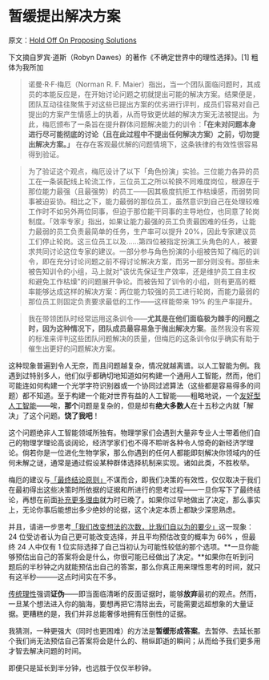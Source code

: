 # 暂缓提出解决方案

原文：[Hold Off On Proposing Solutions](https://www.readthesequences.com/Hold-Off-On-Proposing-Solutions)

下文摘自罗宾·道斯（Robyn Dawes）的著作《不确定世界中的理性选择》。[1] 粗体为我所加

> 诺曼·R·F·梅厄（Norman R. F. Maier）指出，当一个团队面临问题时，其成员的本能反应是，在开始讨论问题之初就提出可能的解决方案。结果便是，团队互动往往聚焦于对这些已提出方案的优劣进行评判，成员们容易对自己提出的方案产生情感上的执着，从而导致更优越的解决方案无法被提出。为此，梅厄颁布了一条旨在提升群体问题解决能力的训令：**「在未对问题本身进行尽可能彻底的讨论（且在此过程中不提出任何解决方案）之前，切勿提出解决方案。」** 在存在客观最优解的问题情境下，这条铁律的有效性很容易得到验证。

>

> 为了验证这个观点，梅厄设计了以下「角色扮演」实验。三位能力各异的员工在一条装配线上轮流工作，三位员工之所以轮换不同难度岗位，根源在于那位能力最强（且最强势）的员工——因其极度抗拒工作枯燥感，而弱势同事被迫妥协。相比之下，能力最弱的那位员工，虽然意识到自己在处理较难工作时不如另外两位同事，但迫于那位能干同事的主导地位，也同意了轮岗制度。「效率专家」指出，如果让能力最强的员工负责最困难的任务，让能力最弱的员工负责最简单的任务，生产率可以提升 20%，因此专家建议员工们停止轮岗。这三位员工以及……第四位被指定扮演工头角色的人，被要求共同讨论这位专家的建议。一部分参与角色扮演的小组被告知了梅厄的训令，即在充分讨论问题之前不得讨论解决方案，而另一部分则没有。那些未被告知训令的小组，马上就对"该优先保证生产效率，还是维护员工自主权和避免工作枯燥"的问题展开争论。而被告知了训令的小组，则有更高的概率能够达成这样的解决方案：两位能力较强的员工进行轮岗，而能力最弱的那位员工则固定负责要求最低的工作——这样能带来 19% 的生产率提升。

>

> 我在带领团队时经常运用这条训令——**尤其是在他们面临极为棘手的问题之时，因为这种情况下，团队成员最容易急于抛出解决方案**。虽然我没有客观的标准来评判这些团队问题解决的质量，但梅厄的这条训令似乎确实有助于催生出更好的问题解决方案。

这种现象普遍到令人无奈，而且问题越复杂，情况就越离谱。以人工智能为例。我遇到过特别多人，他们似乎都确切地知道如何构建一个通用人工智能，然而，他们可能连如何构建一个光学字符识别器或一个协同过滤算法（这些都是容易得多的问题）都不知道。至于构建一个能对世界有益的人工智能——粗略地说，一个[友好型人工智能](http://intelligence.org/files/AIPosNegFactor.pdf)——唉，**那个**问题是复杂的，但是却有**绝大多数人**在十五秒之内就「解决」了这个问题。**饶了我吧**！

这个问题绝非人工智能领域所独有。物理学家们会遇到大量非专业人士带着他们自己的物理学理论高谈阔论，经济学家们也不得不聆听各种令人惊奇的新经济学理论。倘若你是一位进化生物学家，那么你遇到的任何人都能即刻解决你领域内的任何未解之谜，通常是通过假设某种群体选择机制来实现。诸如此类，不胜枚举。

梅厄的建议与[「最终结论原则」](https://www.readthesequences.com/The-Bottom-Line)不谋而合，即我们决策的有效性，仅仅取决于我们在最初得出这些决策时所依据的证据和所进行的思考过程——一旦你写下了最终结论，再想在前面[补充更多理由](https://www.readthesequences.com/Rationalization)就为时已晚了。如果你过早地做出了决定，那么事实上，无论你事后能想出多少绝妙的论据，这个决定本质上都缺少深思熟虑。

并且，请进一步思考[「我们改变想法的次数，比我们自以为的要少」](https://www.readthesequences.com/We-Change-Our-Minds-Less-Often-Than-We-Think)这一现象：24 位受访者认为自己更可能改变选择，并且平均预估改变的概率为 66% ，但最终 24 人中仅有 1 位实际选择了自己当初认为可能性较低的那个选项。**一旦你能够预估出自己的答案将会是什么，你很可能已经做出了决定。**如果你在听到问题后的半秒钟之内就能预估出自己的答案，那么你真正用来理性思考的时间，就只有这半秒———这点时间实在不多。

[传统理性](https://www.readthesequences.com/No-One-Can-Exempt-You-From-Rationalitys-Laws)强调**证伪**——即当面临清晰的反面证据时，能够**放弃**最初的观点。然而，一旦某个想法进入你的脑海，要想再把它清除出去，可能需要远超想象的大量证据。更糟糕的是，我们并非总能奢侈地拥有压倒性的证据。

我猜测，一种更强大（同时也更困难）的方法是**暂缓形成答案**。去暂停、去延长那个我们尚无法预估自己答案将会是什么的、稍纵即逝的瞬间；从而给予我们更多用才智去解决问题的时间。

即便只是延长到半分钟，也远胜于仅仅半秒钟。